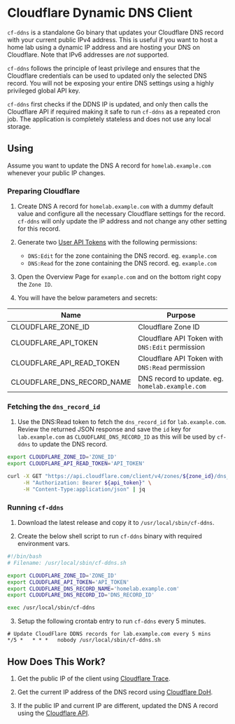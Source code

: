 # Cloudflare Dynamic DNS Client

`cf-ddns` is a standalone Go binary that updates your Cloudflare DNS record with your current public IPv4 address. This is useful if you want to host a home lab using a dynamic IP address and are hosting your DNS on Cloudflare. Note that IPv6 addresses are *not* supported.

`cf-ddns` follows the principle of least privilege and ensures that the Cloudflare credentials can be used to updated only the selected DNS record. You will not be exposing your entire DNS settings using a highly privileged global API key.

`cf-ddns` first checks if the DDNS IP is updated, and only then calls the Cloudflare API if required making it safe to run `cf-ddns` as a repeated cron job. The application is completely stateless and does not use any local storage.


## Using

Assume you want to update the DNS A record for `homelab.example.com` whenever your public IP changes.

### Preparing Cloudflare

1. Create DNS A record for `homelab.example.com` with a dummy default value and configure all the necessary Cloudflare settings for the record. `cf-ddns` will only update the IP address and not change any other setting for this record.

2. Generate two [User API Tokens](dash.cloudflare.com/profile/api-tokens) with the following permissions:
    - `DNS:Edit` for the zone containing the DNS record. eg. `example.com`
    - `DNS:Read` for the zone containing the DNS record. eg. `example.com`

3. Open the Overview Page for `example.com` and on the bottom right copy the `Zone ID`.

4. You will have the below parameters and secrets:

| Name  | Purpose |
|-------|---------|
| CLOUDFLARE_ZONE_ID | Cloudflare Zone ID |
| CLOUDFLARE_API_TOKEN | Cloudflare API Token with `DNS:Edit` permission |
| CLOUDFLARE_API_READ_TOKEN | Cloudflare API Token with `DNS:Read` permission |
| CLOUDFLARE_DNS_RECORD_NAME | DNS record to update. eg. `homelab.example.com` |

### Fetching the `dns_record_id`

1. Use the DNS:Read token to fetch the `dns_record_id` for `lab.example.com`. Review the returned JSON response and save the `id` key for `lab.example.com` as `CLOUDFLARE_DNS_RECORD_ID` as this will be used by `cf-ddns` to update the DNS record.

```bash
export CLOUDFLARE_ZONE_ID='ZONE_ID'
export CLOUDFLARE_API_READ_TOKEN='API_TOKEN'

curl -X GET "https://api.cloudflare.com/client/v4/zones/${zone_id}/dns_records" \
     -H "Authorization: Bearer ${api_token}" \
     -H "Content-Type:application/json" | jq
```

### Running `cf-ddns`

1. Download the latest release and copy it to `/usr/local/sbin/cf-ddns`.

2. Create the below shell script to run `cf-ddns` binary with required environment vars.

```bash
#!/bin/bash
# Filename: /usr/local/sbin/cf-ddns.sh

export CLOUDFLARE_ZONE_ID='ZONE_ID'
export CLOUDFLARE_API_TOKEN='API_TOKEN'
export CLOUDFLARE_DNS_RECORD_NAME='homelab.example.com'
export CLOUDFLARE_DNS_RECORD_ID='DNS_RECORD_ID'

exec /usr/local/sbin/cf-ddns
```

3. Setup the following crontab entry to run `cf-ddns` every 5 minutes.

```cron
# Update CloudFlare DDNS records for lab.example.com every 5 mins
*/5 *   * * *   nobody /usr/local/sbin/cf-ddns.sh
```

## How Does This Work?

1. Get the public IP of the client using [Cloudflare Trace](https://cloudflare.com/cdn-cgi/trace).

2. Get the current IP address of the DNS record using [Cloudflare DoH](https://developers.cloudflare.com/1.1.1.1/encryption/dns-over-https/make-api-requests/dns-json/).

3. If the public IP and current IP are different, updated the DNS A record using the [Cloudflare API](https://developers.cloudflare.com/api/operations/dns-records-for-a-zone-patch-dns-record).

